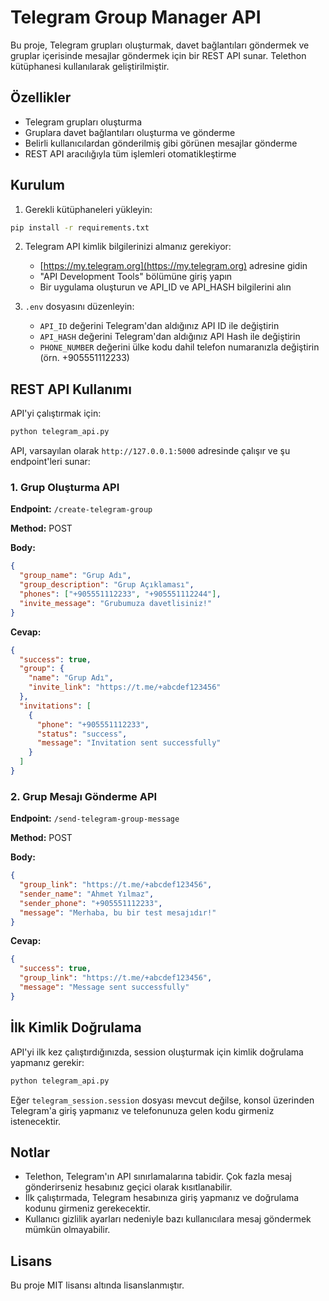 # Telegram Group Manager API

Bu proje, Telegram grupları oluşturmak, davet bağlantıları göndermek ve gruplar içerisinde mesajlar göndermek için bir REST API sunar. Telethon kütüphanesi kullanılarak geliştirilmiştir.

## Özellikler

- Telegram grupları oluşturma
- Gruplara davet bağlantıları oluşturma ve gönderme
- Belirli kullanıcılardan gönderilmiş gibi görünen mesajlar gönderme
- REST API aracılığıyla tüm işlemleri otomatikleştirme

## Kurulum

1. Gerekli kütüphaneleri yükleyin:
```bash
pip install -r requirements.txt
```

2. Telegram API kimlik bilgilerinizi almanız gerekiyor:
   - [https://my.telegram.org](https://my.telegram.org) adresine gidin
   - "API Development Tools" bölümüne giriş yapın
   - Bir uygulama oluşturun ve API_ID ve API_HASH bilgilerini alın

3. `.env` dosyasını düzenleyin:
   - `API_ID` değerini Telegram'dan aldığınız API ID ile değiştirin
   - `API_HASH` değerini Telegram'dan aldığınız API Hash ile değiştirin
   - `PHONE_NUMBER` değerini ülke kodu dahil telefon numaranızla değiştirin (örn. +905551112233)

## REST API Kullanımı

API'yi çalıştırmak için:

```bash
python telegram_api.py
```

API, varsayılan olarak `http://127.0.0.1:5000` adresinde çalışır ve şu endpoint'leri sunar:

### 1. Grup Oluşturma API

**Endpoint:** `/create-telegram-group`

**Method:** POST

**Body:**
```json
{
  "group_name": "Grup Adı",
  "group_description": "Grup Açıklaması",
  "phones": ["+905551112233", "+905551112244"],
  "invite_message": "Grubumuza davetlisiniz!"
}
```

**Cevap:**
```json
{
  "success": true,
  "group": {
    "name": "Grup Adı",
    "invite_link": "https://t.me/+abcdef123456"
  },
  "invitations": [
    {
      "phone": "+905551112233",
      "status": "success",
      "message": "Invitation sent successfully"
    }
  ]
}
```

### 2. Grup Mesajı Gönderme API

**Endpoint:** `/send-telegram-group-message`

**Method:** POST

**Body:**
```json
{
  "group_link": "https://t.me/+abcdef123456",
  "sender_name": "Ahmet Yılmaz",
  "sender_phone": "+905551112233",
  "message": "Merhaba, bu bir test mesajıdır!"
}
```

**Cevap:**
```json
{
  "success": true,
  "group_link": "https://t.me/+abcdef123456",
  "message": "Message sent successfully"
}
```

## İlk Kimlik Doğrulama

API'yi ilk kez çalıştırdığınızda, session oluşturmak için kimlik doğrulama yapmanız gerekir:

```bash
python telegram_api.py
```

Eğer `telegram_session.session` dosyası mevcut değilse, konsol üzerinden Telegram'a giriş yapmanız ve telefonunuza gelen kodu girmeniz istenecektir.

## Notlar

- Telethon, Telegram'ın API sınırlamalarına tabidir. Çok fazla mesaj gönderirseniz hesabınız geçici olarak kısıtlanabilir.
- İlk çalıştırmada, Telegram hesabınıza giriş yapmanız ve doğrulama kodunu girmeniz gerekecektir.
- Kullanıcı gizlilik ayarları nedeniyle bazı kullanıcılara mesaj göndermek mümkün olmayabilir.

## Lisans

Bu proje MIT lisansı altında lisanslanmıştır.